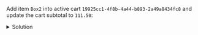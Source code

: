 Add item `Box2` into active cart `19925cc1-4f8b-4a44-b893-2a49a8434fc8` and update the cart subtotal to `111.50`:

<details>
  <summary>Solution</summary>

```sql
BEGIN BATCH
  INSERT INTO items_by_cart (
    cart_id,
    timestamp,
    item_id,
    item_name,
    item_description,
    item_price,
    quantity)
  VALUES (
    19925cc1-4f8b-4a44-b893-2a49a8434fc8,
    TOTIMESTAMP(NOW()),
    'Box2',
    'Chocolates',
    '25 gourmet chocolates from our collection',
    60.00,
    1);
  UPDATE items_by_cart 
  SET cart_subtotal = 111.50
  WHERE cart_id = 19925cc1-4f8b-4a44-b893-2a49a8434fc8
  IF cart_subtotal = 51.50;
APPLY BATCH;

SELECT timestamp, item_id, item_price, 
       quantity, cart_subtotal 
FROM items_by_cart
WHERE cart_id = 19925cc1-4f8b-4a44-b893-2a49a8434fc8; 
```{{execute}}

</details>


